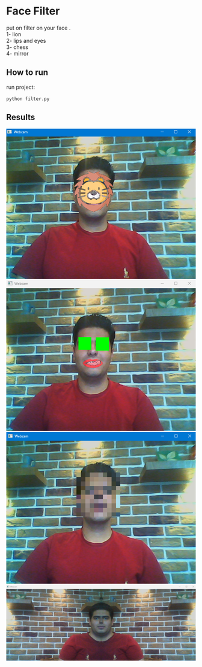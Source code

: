 # Face Filter
put on filter on your face . \
1- lion \
2- lips and eyes \
3- chess \
4- mirror 
## How to run 
run project:
```
python filter.py 
```
## Results
![Output 1](https://github.com/Moein-Moatali-2006/Pylearn7/blob/main/Image%20Processing/Assignment%2028/Filters/out1.png)
![Output 2](https://github.com/Moein-Moatali-2006/Pylearn7/blob/main/Image%20Processing/Assignment%2028/Filters/out2.png)
![Output 3](https://github.com/Moein-Moatali-2006/Pylearn7/blob/main/Image%20Processing/Assignment%2028/Filters/out3.png)
![Output 4](https://github.com/Moein-Moatali-2006/Pylearn7/blob/main/Image%20Processing/Assignment%2028/Filters/out4.png)
